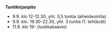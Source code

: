 **Tuntikirjanpito**
* 9.9. klo 12-12.30, yht. 0,5 tuntia (aiheideointia) 
* 9.9. klo. 19.30-22.30, yht. 3 tuntia (1. tehtävät)
* 11.9. klo 19- (luokkakaavio)
